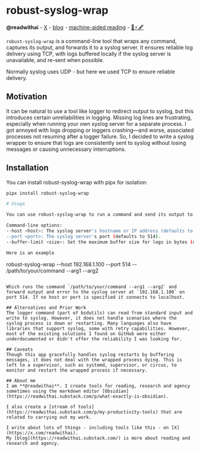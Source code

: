 # robust-syslog-wrap
**@readwithai** - [X](https://x.com/readwithai) - [blog](https://readwithai.substack.com/) - [machine-aided reading](https://www.reddit.com/r/machineAidedReading/) - [📖](https://readwithai.substack.com/p/what-is-reading-broadly-defined
)[⚡️](https://readwithai.substack.com/s/technical-miscellany)[🖋️](https://readwithai.substack.com/p/note-taking-with-obsidian-much-of)

`robust-syslog-wrap` is a command-line tool that wraps any command, captures its output, and forwards it to a syslog server. It ensures reliable log delivery using TCP, with logs buffered locally if the syslog server is unavailable, and re-sent when possible.

Normally syslog uses UDP - but here we used TCP to ensure reliable delivery.

##  Motivation
It can be natural to use a tool like logger to redirect output to syslog, but this introduces certain unreliabilities in logging. Missing log lines are frustrating, especially when running your own syslog server for a separate process. I got annoyed with logs dropping or loggers crashing—and worse, associated processes not resuming after a logger failure. So, I decided to write a syslog wrapper to ensure that logs are consistently sent to syslog without losing messages or causing unnecessary interruptions.

## Installation
You can install robust-syslog-wrap with pipx for isolation:

```bash
pipx install robust-syslog-wrap

# Usage

You can use robust-syslog-wrap to run a command and send its output to a syslog server. The following options are available:

Command-line options:
--host <host>: The syslog server's hostname or IP address (defaults to localhost).
--port <port>: The syslog server's port (defaults to 514).
--buffer-limit <size>: Set the maximum buffer size for logs in bytes (defaults to 1GB).

Here is an example

```
robust-syslog-wrap --host 192.168.1.100 --port 514 -- /path/to/your/command --arg1 --arg2
```

Which runs the command `/path/to/your/command --arg1 --arg2` and forward output and error to the syslog server at `192.168.1.100` on port 514. If no host or port is specified it connects to localhost.

## Alternatives and Prior Work
The logger command (part of bsdutils) can read from standard input and write to syslog. However, it does not handle scenarios where the syslog process is down or restarting. Many languages also have libraries that support syslog, some with retry capabilities. However, most of the existing solutions I found on GitHub were either underdocumented or didn't offer the reliability I was looking for.

## Caveats
Though this app gracefully handles syslog restarts by buffering messages, it does not deal with the wrapped process dying. This is left to a supervisor, such as systemd, supervisor, or circus, to monitor and restart the wrapped process if necessary.

## About me
I am **@readwithai**. I create tools for reading, research and agency sometimes using the markdown editor [Obsidian](https://readwithai.substack.com/p/what-exactly-is-obsidian).

I also create a [stream of tools](https://readwithai.substack.com/p/my-productivity-tools) that are related to carrying out my work.

I write about lots of things - including tools like this - on [X](https://x.com/readwithai).
My [blog](https://readwithai.substack.com/) is more about reading and research and agency.
